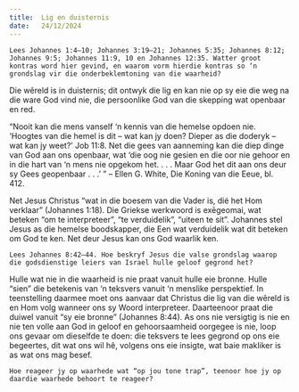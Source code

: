 ```yaml
---
title:  Lig en duisternis
date:   24/12/2024
---
```


`Lees Johannes 1:4–10; Johannes 3:19–21; Johannes 5:35; Johannes 8:12; Johannes 9:5; Johannes 11:9, 10 en Johannes 12:35. Watter groot kontras word hier gevind, en waarom vorm hierdie kontras so ‘n grondslag vir die onderbeklemtoning van die waarheid?`

Die wêreld is in duisternis; dit ontwyk die lig en kan nie op sy eie die weg na die ware God vind nie, die persoonlike God van die skepping wat openbaar en red.

“Nooit kan die mens vanself ‘n kennis van die hemelse opdoen nie. ‘Hoogtes van die hemel is dit – wat kan jy doen? Dieper as die doderyk – wat kan jy weet?’ Job 11:8. Net die gees van aanneming kan die diep dinge van God aan ons openbaar, wat ‘die oog nie gesien en die oor nie gehoor en in die hart van ‘n mens nie opgekom het. . . . Maar God het dit aan ons deur sy Gees geopenbaar . . .’ ” – Ellen G. White, Die Koning van die Eeue, bl. 412.

Net Jesus Christus “wat in die boesem van die Vader is, dié het Hom verklaar” (Johannes 1:18). Die Griekse werkwoord is exēgeomai, wat beteken “om te interpreteer”, “te verduidelik”, “uiteen te sit”. Johannes stel Jesus as die hemelse boodskapper, die Een wat verduidelik wat dit beteken om God te ken. Net deur Jesus kan ons God waarlik ken.

`Lees Johannes 8:42–44. Hoe beskryf Jesus die valse grondslag waarop die godsdienstige leiers van Israel hulle geloof gegrond het?`

Hulle wat nie in die waarheid is nie praat vanuit hulle eie bronne. Hulle “sien” die betekenis van ‘n teksvers vanuit ‘n menslike perspektief. In teenstelling daarmee moet ons aanvaar dat Christus die lig van die wêreld is en Hom volg wanneer ons sy Woord interpreteer. Daarteenoor praat die duiwel vanuit “sy eie bronne” (Johannes 8:44). As ons nie versigtig is nie en nie ten volle aan God in geloof en gehoorsaamheid oorgegee is nie, loop ons gevaar om dieselfde te doen: die teksvers te lees gegrond op ons eie begeertes, dit wat ons wil hê, volgens ons eie insigte, wat baie makliker is as wat ons mag besef.

`Hoe reageer jy op waarhede wat “op jou tone trap”, teenoor hoe jy op daardie waarhede behoort te reageer?`